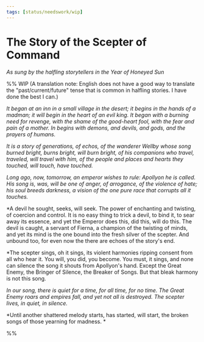 ```yaml
---
tags: [status/needswork/wip]
---
```

# The Story of the Scepter of Command
*As sung by the halfling storytellers in the Year of Honeyed Sun*

%% WIP
(A translation note: English does not have a good way to translate the "past/current/future" tense that is common in halfling stories. I have done the best I can.)

*It began at an inn in a small village in the desert; it begins in the hands of a madman; it will begin in the  heart of an evil king. It began with a burning need for revenge, with the shame of the good-heart fool, with the fear and pain of a mother. In begins with demons, and devils, and gods, and the prayers of humans.*

*It is a story of generations, of echos, of the wanderer Wellby whose song burned bright, burns bright, will burn bright, of his companions who travel, traveled, will travel with him, of the people and places and hearts they touched, will touch, have touched.*

*Long ago, now, tomorrow, an emperor wishes to rule: Apollyon he is called. His song is, was, will be one of anger, of arrogance, of the violence of hate; his soul breeds darkness, a vision of the one pure race that corrupts all it touches.*

*A devil he sought, seeks, will seek. The power of enchanting and twisting, of coercion and control. It is no easy thing to trick a devil, to bind it, to sear away its essence, and yet the Emperor does this, did this, will do this. The devil is caught, a servant of Fierna, a champion of the twisting of minds, and yet its mind is the one bound into the fresh silver of the scepter. And unbound too, for even now the there are echoes of the story's end. 

*The scepter sings, oh it sings, its violent harmonies ripping consent from all who hear it. You will, you did, you become. You must, it sings, and none can silence the song it shouts from Apollyon's hand. Except the Great Enemy, the Bringer of Silence, the Breaker of Songs. But that bleak harmony is not this song. 

*In our song, there is quiet for a time, for all time, for no time. The Great Enemy roars and empires fall, and yet not all is destroyed. The scepter lives, in quiet, in silence.*

*Until another shattered melody starts, has started, will start, the broken songs of those yearning for madness. *

%%